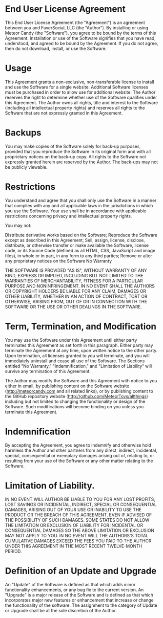 # End User License Agreement

This End User License Agreement (the "Agreement") is an agreement between you and FaverSocial, LLC (the "Author"). By installing or using Meteor Candy (the "Software"), you agree to be bound by the terms of this Agreement. Installation or use of the Software signifies that you have read, understood, and agreed to be bound by the Agreement. If you do not agree, then do not download, install, or use the Software.

# Usage

This Agreement grants a non-exclusive, non-transferable license to install and use the Software for a single website. Additional Software licenses must be purchased in order to allow use for additional website. The Author reserves the right to determine whether use of the Software qualifies under this Agreement. The Author owns all rights, title and interest to the Software (including all intellectual property rights) and reserves all rights to the Software that are not expressly granted in this Agreement.

# Backups

You may make copies of the Software solely for back-up purposes, provided that you reproduce the Software in its original form and with all proprietary notices on the back-up copy. All rights to the Software not expressly granted herein are reserved by the Author. The back-ups may not be publicly viewable.

# Restrictions

You understand and agree that you shall only use the Software in a manner that complies with any and all applicable laws in the jurisdictions in which you use the Software. Your use shall be in accordance with applicable restrictions concerning privacy and intellectual property rights.

You may not:

Distribute derivative works based on the Software;
Reproduce the Software except as described in this Agreement;
Sell, assign, license, disclose, distribute, or otherwise transfer or make available the Software, license code, or its Source Code (defined as all HTML, CSS, JavaScript and image files), in whole or in part, in any form to any third parties;
Remove or alter any proprietary notices on the Software
No Warranty

THE SOFTWARE IS PROVIDED "AS IS", WITHOUT WARRANTY OF ANY KIND, EXPRESS OR IMPLIED, INCLUDING BUT NOT LIMITED TO THE WARRANTIES OF MERCHANTABILITY, FITNESS FOR A PARTICULAR PURPOSE AND NONINFRINGEMENT. IN NO EVENT SHALL THE AUTHORS OR COPYRIGHT HOLDERS BE LIABLE FOR ANY CLAIM, DAMAGES OR OTHER LIABILITY, WHETHER IN AN ACTION OF CONTRACT, TORT OR OTHERWISE, ARISING FROM, OUT OF OR IN CONNECTION WITH THE SOFTWARE OR THE USE OR OTHER DEALINGS IN THE SOFTWARE.

# Term, Termination, and Modification

You may use the Software under this Agreement until either party terminates this Agreement as set forth in this paragraph. Either party may terminate the Agreement at any time, upon written notice to the other party. Upon termination, all licenses granted to you will terminate, and you will immediately uninstall and cease all use of the Software. The Sections entitled "No Warranty," "Indemnification," and "Limitation of Liability" will survive any termination of this Agreement.

The Author may modify the Software and this Agreement with notice to you either in email, by publishing content on the Software website (http://meteorcandy.com and all related links), or by publishing content to the GitHub repository website (http://github.com/MeteorToys/allthings) including but not limited to changing the functionality or design of the Software. Such modifications will become binding on you unless you terminate this Agreement.

# Indemnification

By accepting the Agreement, you agree to indemnify and otherwise hold harmless the Author and other partners from any direct, indirect, incidental, special, consequential or exemplary damages arising out of, relating to, or resulting from your use of the Software or any other matter relating to the Software.

# Limitation of Liability.

IN NO EVENT WILL AUTHOR BE LIABLE TO YOU FOR ANY LOST PROFITS, LOST SAVINGS OR INCIDENTAL, INDIRECT, SPECIAL OR CONSEQUENTIAL DAMAGES, ARISING OUT OF YOUR USE OR INABILITY TO USE THE PRODUCT OR THE BREACH OF THIS AGREEMENT, EVEN IF ADVISED OF THE POSSIBILITY OF SUCH DAMAGES. SOME STATES DO NOT ALLOW THE LIMITATION OR EXCLUSION OF LIABILITY FOR INCIDENTAL OR CONSEQUENTIAL DAMAGES SO THE ABOVE LIMITATION OR EXCLUSION MAY NOT APPLY TO YOU. IN NO EVENT WILL THE AUTHORS'S TOTAL CUMULATIVE DAMAGES EXCEED THE FEES YOU PAID TO THE AUTHOR UNDER THIS AGREEMENT IN THE MOST RECENT TWELVE-MONTH PERIOD.

# Definition of an Update and Upgrade

An "Update" of the Software is defined as that which adds minor functionality enhancements, or any bug fix to the current version. An "Upgrade" is a major release of the Software and is defined as that which incorporates major new features or enhancement that increase or change the functionality of the software. The assignment to the category of Update or Upgrade shall be at the sole discretion of the Author.